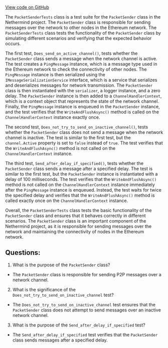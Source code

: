 [View code on GitHub](https://github.com/NethermindEth/nethermind/src/Nethermind/Nethermind.Network.Test/P2P/PacketSenderTests.cs)

The `PacketSenderTests` class is a test suite for the `PacketSender` class in the Nethermind project. The `PacketSender` class is responsible for sending messages over the network to other nodes in the Ethereum network. The `PacketSenderTests` class tests the functionality of the `PacketSender` class by simulating different scenarios and verifying that the expected behavior occurs.

The first test, `Does_send_on_active_channel()`, tests whether the `PacketSender` class sends a message when the network channel is active. The test creates a `PingMessage` instance, which is a message type used in the Ethereum network to check the connectivity of other nodes. The `PingMessage` instance is then serialized using the `IMessageSerializationService` interface, which is a service that serializes and deserializes messages for network transmission. The `PacketSender` class is then instantiated with the `serializer`, a logger instance, and a zero delay. The `PacketSender` instance is then added to a `ChannelHandlerContext`, which is a context object that represents the state of the network channel. Finally, the `PingMessage` instance is enqueued in the `PacketSender` instance, and the test verifies that the `WriteAndFlushAsync()` method is called on the `ChannelHandlerContext` instance exactly once.

The second test, `Does_not_try_to_send_on_inactive_channel()`, tests whether the `PacketSender` class does not send a message when the network channel is inactive. The test is similar to the first test, but the `channel.Active` property is set to `false` instead of `true`. The test verifies that the `WriteAndFlushAsync()` method is not called on the `ChannelHandlerContext` instance.

The third test, `Send_after_delay_if_specified()`, tests whether the `PacketSender` class sends a message after a specified delay. The test is similar to the first test, but the `PacketSender` instance is instantiated with a delay of 100 milliseconds. The test verifies that the `WriteAndFlushAsync()` method is not called on the `ChannelHandlerContext` instance immediately after the `PingMessage` instance is enqueued. Instead, the test waits for twice the specified delay and verifies that the `WriteAndFlushAsync()` method is called exactly once on the `ChannelHandlerContext` instance.

Overall, the `PacketSenderTests` class tests the basic functionality of the `PacketSender` class and ensures that it behaves correctly in different scenarios. The `PacketSender` class is an important component of the Nethermind project, as it is responsible for sending messages over the network and maintaining the connectivity of nodes in the Ethereum network.
## Questions: 
 1. What is the purpose of the `PacketSender` class?
- The `PacketSender` class is responsible for sending P2P messages over a network channel.

2. What is the significance of the `Does_not_try_to_send_on_inactive_channel` test?
- The `Does_not_try_to_send_on_inactive_channel` test ensures that the `PacketSender` class does not attempt to send messages over an inactive network channel.

3. What is the purpose of the `Send_after_delay_if_specified` test?
- The `Send_after_delay_if_specified` test verifies that the `PacketSender` class sends messages after a specified delay.
